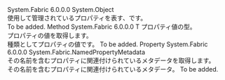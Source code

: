 <Type Name="NamedProperty" FullName="System.Fabric.NamedProperty">
  <TypeSignature Language="C#" Value="public sealed class NamedProperty" />
  <TypeSignature Language="ILAsm" Value=".class public auto ansi sealed beforefieldinit NamedProperty extends System.Object" />
  <TypeSignature Language="DocId" Value="T:System.Fabric.NamedProperty" />
  <TypeSignature Language="VB.NET" Value="Public NotInheritable Class NamedProperty" />
  <TypeSignature Language="F#" Value="type NamedProperty = class" />
  <AssemblyInfo>
    <AssemblyName>System.Fabric</AssemblyName>
    <AssemblyVersion>6.0.0.0</AssemblyVersion>
  </AssemblyInfo>
  <Base>
    <BaseTypeName>System.Object</BaseTypeName>
  </Base>
  <Interfaces />
  <Docs>
    <summary>
      <para>使用して管理されているプロパティを表す、<see cref="T:System.Fabric.FabricClient.PropertyManagementClient" />です。</para>
    </summary>
    <remarks>To be added.</remarks>
  </Docs>
  <Members>
    <Member MemberName="GetValue&lt;T&gt;">
      <MemberSignature Language="C#" Value="public T GetValue&lt;T&gt; ();" />
      <MemberSignature Language="ILAsm" Value=".method public hidebysig instance !!T GetValue&lt;T&gt;() cil managed" />
      <MemberSignature Language="DocId" Value="M:System.Fabric.NamedProperty.GetValue``1" />
      <MemberSignature Language="VB.NET" Value="Public Function GetValue(Of T) () As T" />
      <MemberSignature Language="F#" Value="member this.GetValue : unit -&gt; 'T" Usage="namedProperty.GetValue " />
      <MemberType>Method</MemberType>
      <AssemblyInfo>
        <AssemblyName>System.Fabric</AssemblyName>
        <AssemblyVersion>6.0.0.0</AssemblyVersion>
      </AssemblyInfo>
      <ReturnValue>
        <ReturnType>T</ReturnType>
      </ReturnValue>
      <TypeParameters>
        <TypeParameter Name="T" />
      </TypeParameters>
      <Parameters />
      <Docs>
        <typeparam name="T">
          <para>プロパティ値の型。</para>
        </typeparam>
        <summary>
          <para>プロパティの値を取得します。</para>
        </summary>
        <returns>
          <para>種類としてプロパティの値<typeparamref name="T" />です。</para>
        </returns>
        <remarks>To be added.</remarks>
      </Docs>
    </Member>
    <Member MemberName="Metadata">
      <MemberSignature Language="C#" Value="public System.Fabric.NamedPropertyMetadata Metadata { get; }" />
      <MemberSignature Language="ILAsm" Value=".property instance class System.Fabric.NamedPropertyMetadata Metadata" />
      <MemberSignature Language="DocId" Value="P:System.Fabric.NamedProperty.Metadata" />
      <MemberSignature Language="VB.NET" Value="Public ReadOnly Property Metadata As NamedPropertyMetadata" />
      <MemberSignature Language="F#" Value="member this.Metadata : System.Fabric.NamedPropertyMetadata" Usage="System.Fabric.NamedProperty.Metadata" />
      <MemberType>Property</MemberType>
      <AssemblyInfo>
        <AssemblyName>System.Fabric</AssemblyName>
        <AssemblyVersion>6.0.0.0</AssemblyVersion>
      </AssemblyInfo>
      <ReturnValue>
        <ReturnType>System.Fabric.NamedPropertyMetadata</ReturnType>
      </ReturnValue>
      <Docs>
        <summary>
          <para>その名前を含むプロパティに関連付けられているメタデータを取得します。</para>
        </summary>
        <value>
          <para>その名前を含むプロパティに関連付けられているメタデータ。</para>
        </value>
        <remarks>To be added.</remarks>
      </Docs>
    </Member>
  </Members>
</Type>